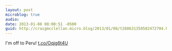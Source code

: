 ```yaml
---
layout: post
microblog: true
audio: 
date: 2013-01-08 08:00:51 -0500
guid: http://craigmcclellan.micro.blog/2013/01/08/t288631350582472704.html
---
```

I'm off to Peru! [t.co/Oqjg6t4U](http://t.co/Oqjg6t4U)
